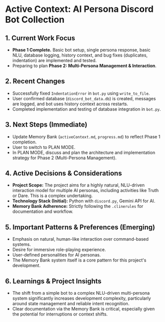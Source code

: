 # Active Context: AI Persona Discord Bot Collection

## 1. Current Work Focus
- **Phase 1 Complete.** Basic bot setup, single persona response, basic NLU, database logging, history context, and bug fixes (duplicates, indentation) are implemented and tested.
- Preparing to plan **Phase 2: Multi-Persona Management & Interaction**.

## 2. Recent Changes
- Successfully fixed `IndentationError` in `bot.py` using `write_to_file`.
- User confirmed database (`discord_bot_data.db`) is created, messages are logged, and bot uses history context across restarts.
- Completed implementation and testing of database integration in `bot.py`.

## 3. Next Steps (Immediate)
- Update Memory Bank (`activeContext.md`, `progress.md`) to reflect Phase 1 completion.
- User to switch to PLAN MODE.
- In PLAN MODE, discuss and plan the architecture and implementation strategy for Phase 2 (Multi-Persona Management).

## 4. Active Decisions & Considerations
- **Project Scope:** The project aims for a highly natural, NLU-driven interaction model for multiple AI personas, including activities like Truth or Dare. This is a complex undertaking.
- **Technology Stack (Initial):** Python with `discord.py`, Gemini API for AI.
- **Memory Bank Adherence:** Strictly following the `.clinerules` for documentation and workflow.

## 5. Important Patterns & Preferences (Emerging)
- Emphasis on natural, human-like interaction over command-based systems.
- Desire for immersive role-playing experience.
- User-defined personalities for AI personas.
- The Memory Bank system itself is a core pattern for this project's development.

## 6. Learnings & Project Insights
- The shift from a simple bot to a complex NLU-driven multi-persona system significantly increases development complexity, particularly around state management and reliable intent recognition.
- Clear documentation via the Memory Bank is critical, especially given the potential for interruptions or context shifts.

